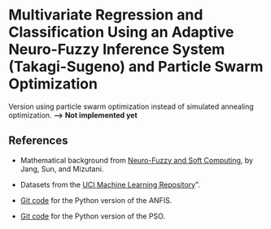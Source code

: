 # Multivariate Regression and Classification Using an Adaptive Neuro-Fuzzy Inference System (Takagi-Sugeno) and Particle Swarm Optimization

Version using particle swarm optimization instead of simulated annealing optimization. **--> Not implemented yet**

## References

- Mathematical background from [Neuro-Fuzzy and Soft Computing](https://ieeexplore.ieee.org/document/633847), by Jang, Sun, and Mizutani.

- Datasets from the [UCI Machine Learning Repository](https://archive.ics.uci.edu/ml/datasets.php)".

- [Git code](https://github.com/gabrielegilardi/ANFIS) for the Python version of the ANFIS.

- [Git code](https://github.com/gabrielegilardi/PSO) for the Python version of the PSO.
